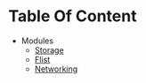 # Table Of Content
- Modules
  - [Storage](storage/readme.md)
  - [Flist](flist/readme.md)
  - [Networking](network/README.md)